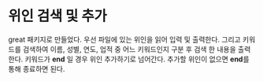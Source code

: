 # 위인 검색 및 추가
great 패키지로 만들었다.
우선 파일에 있는 위인을 읽어 입력 및 출력한다.
그리고 키워드를 검색하여 이름, 성별, 연도, 업적 중 어느 키워드인지 구분 후 검색 한 내용을 출력한다.
키워드가 **end** 일 경우 위인 추가하기로 넘어간다.
추가할 위인이 없으면 **end**를 통해 종료하면 된다.